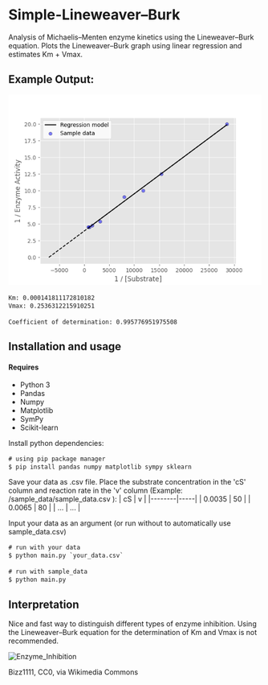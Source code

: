 # Simple-Lineweaver–Burk
Analysis of Michaelis–Menten enzyme kinetics using the Lineweaver–Burk equation. Plots the Lineweaver–Burk graph using linear regression and estimates Km + Vmax.

## Example Output:
![sample_output](https://github.com/EriEdF/Simple-Lineweaver-Burk/blob/main/sample_data/sample_output.png)
```
Km: 0.000141811172810182
Vmax: 0.2536312215910251

Coefficient of determination: 0.995776951975508
```

## Installation and usage
#### Requires
- Python 3
- Pandas
- Numpy
- Matplotlib
- SymPy
- Scikit-learn

Install python dependencies:
```
# using pip package manager
$ pip install pandas numpy matplotlib sympy sklearn
```
Save your data as .csv file. Place the substrate concentration in the 'cS' column and reaction rate in the 'v' column (Example: /sample_data/sample_data.csv ):
| cS     | v   |
|--------|-----|
| 0.0035 | 50  |
| 0.0065 | 80  |
| ...    | ... |

Input your data as an argument (or run without to automatically use sample_data.csv)
```
# run with your data
$ python main.py `your_data.csv`

# run with sample_data
$ python main.py
```

## Interpretation
Nice and fast way to distinguish different types of enzyme inhibition. Using the Lineweaver–Burk equation for the determination of Km and Vmax is not recommended.

![Enzyme_Inhibition](https://upload.wikimedia.org/wikipedia/commons/8/87/Enzyme_Inhibition_lineweaver-burk_plots.gif)

Bizz1111, CC0, via Wikimedia Commons
